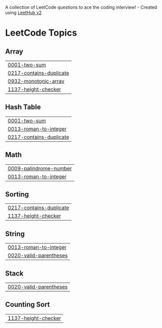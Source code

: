 A collection of LeetCode questions to ace the coding interview! - Created using [LeetHub v2](https://github.com/arunbhardwaj/LeetHub-2.0)
<!---LeetCode Topics Start-->
# LeetCode Topics
## Array
|  |
| ------- |
| [0001-two-sum](https://github.com/8JBL8/LeetCode/tree/master/0001-two-sum) |
| [0217-contains-duplicate](https://github.com/8JBL8/LeetCode/tree/master/0217-contains-duplicate) |
| [0932-monotonic-array](https://github.com/8JBL8/LeetCode/tree/master/0932-monotonic-array) |
| [1137-height-checker](https://github.com/8JBL8/LeetCode/tree/master/1137-height-checker) |
## Hash Table
|  |
| ------- |
| [0001-two-sum](https://github.com/8JBL8/LeetCode/tree/master/0001-two-sum) |
| [0013-roman-to-integer](https://github.com/8JBL8/LeetCode/tree/master/0013-roman-to-integer) |
| [0217-contains-duplicate](https://github.com/8JBL8/LeetCode/tree/master/0217-contains-duplicate) |
## Math
|  |
| ------- |
| [0009-palindrome-number](https://github.com/8JBL8/LeetCode/tree/master/0009-palindrome-number) |
| [0013-roman-to-integer](https://github.com/8JBL8/LeetCode/tree/master/0013-roman-to-integer) |
## Sorting
|  |
| ------- |
| [0217-contains-duplicate](https://github.com/8JBL8/LeetCode/tree/master/0217-contains-duplicate) |
| [1137-height-checker](https://github.com/8JBL8/LeetCode/tree/master/1137-height-checker) |
## String
|  |
| ------- |
| [0013-roman-to-integer](https://github.com/8JBL8/LeetCode/tree/master/0013-roman-to-integer) |
| [0020-valid-parentheses](https://github.com/8JBL8/LeetCode/tree/master/0020-valid-parentheses) |
## Stack
|  |
| ------- |
| [0020-valid-parentheses](https://github.com/8JBL8/LeetCode/tree/master/0020-valid-parentheses) |
## Counting Sort
|  |
| ------- |
| [1137-height-checker](https://github.com/8JBL8/LeetCode/tree/master/1137-height-checker) |
<!---LeetCode Topics End-->